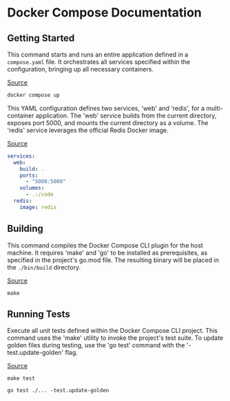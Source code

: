 # Docker Compose Documentation

## Getting Started

This command starts and runs an entire application defined in a `compose.yaml` file. It orchestrates all services specified within the configuration, bringing up all necessary containers.

[Source](https://github.com/docker/compose/blob/main/README.md#_snippet_0)

```bash
docker compose up
```

This YAML configuration defines two services, 'web' and 'redis', for a multi-container application. The 'web' service builds from the current directory, exposes port 5000, and mounts the current directory as a volume. The 'redis' service leverages the official Redis Docker image.

[Source](https://github.com/docker/compose/blob/main/README.md#_snippet_1)

```yaml
services:
  web:
    build: .
    ports:
      - "5000:5000"
    volumes:
      - .:/code
  redis:
    image: redis
```

## Building

This command compiles the Docker Compose CLI plugin for the host machine. It requires 'make' and 'go' to be installed as prerequisites, as specified in the project's go.mod file. The resulting binary will be placed in the `./bin/build` directory.

[Source](https://github.com/docker/compose/blob/main/BUILDING.md#_snippet_0)

```console
make
```

## Running Tests

Execute all unit tests defined within the Docker Compose CLI project. This command uses the 'make' utility to invoke the project's test suite. To update golden files during testing, use the 'go test' command with the '-test.update-golden' flag.

[Source](https://github.com/docker/compose/blob/main/BUILDING.md#_snippet_1)

```console
make test
```

```console
go test ./... -test.update-golden
```
